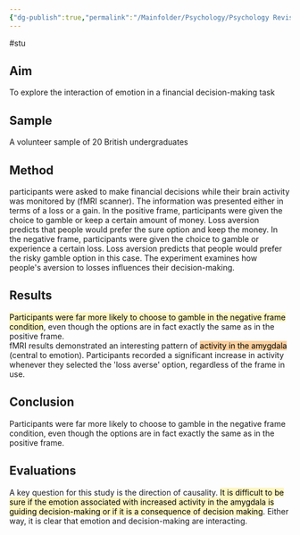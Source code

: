 ```yaml
---
{"dg-publish":true,"permalink":"/Mainfolder/Psychology/Psychology Revision/Study/De Martino et al (2006)/"}
---
```


#stu 
## Aim
To explore the interaction of emotion in a financial decision-making task

## Sample
A volunteer sample of 20 British undergraduates

## Method
participants were asked to make financial decisions while their brain activity was monitored by (fMRI scanner). The information was presented either in terms of a loss or a gain. In the positive frame, participants were given the choice to gamble or keep a certain amount of money. Loss aversion predicts that people would prefer the sure option and keep the money. In the negative frame, participants were given the choice to gamble or experience a certain loss. Loss aversion predicts that people would prefer the risky gamble option in this case. The experiment examines how people's aversion to losses influences their decision-making.

## Results
<mark style="background: #FFF3A3A6;">Participants were far more likely to choose to gamble in the negative frame condition</mark>, even though the options are in fact exactly the same as in the positive frame.  
fMRI results demonstrated an interesting pattern of <mark style="background: #FFB86CA6;">activity in the amygdala</mark> (central to emotion). Participants recorded a significant increase in activity whenever they selected the 'loss averse' option, regardless of the frame in use.
## Conclusion
Participants were far more likely to choose to gamble in the negative frame condition, even though the options are in fact exactly the same as in the positive frame.

## Evaluations
A key question for this study is the direction of causality. <mark style="background: #FFF3A3A6;">It is difficult to be sure if the emotion associated with increased activity in the amygdala is guiding decision-making or if it is a consequence of decision making</mark>. Either way, it is clear that emotion and decision-making are interacting.

